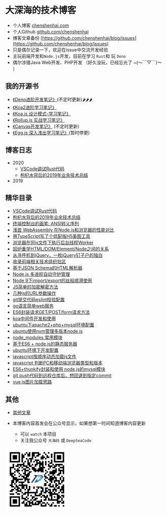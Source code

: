 # 大深海的技术博客

- 个人博客 [chenshenhai.com](https://chenshenhai.com)
- 个人Github [github.com/chenshenhai](https://github.com/chenshenhai)
- 博客文章备份 [https://github.com/chenshenhai/blog/issues](https://github.com/chenshenhai/blog/issues)
- 只是偶尔记录一下，欢迎在issue中交流开发经验
- 主玩前端开发和`Node.js`开发，目前在学习 `Rust`和 玩 `Deno`
- 偶尔涉猎Java Web开发、PHP开发 （好久没玩，已经忘光了  ~(～￣▽￣)～ ）

## 我的开源书

- [《Deno进阶开发笔记》](https://github.com/chenshenhai/deno_note)(不定时更新)🌶🌶🌶
- [《Koa2进阶学习笔记》](https://github.com/chenshenhai/koa2-note)
- [《Koa.js 设计模式-学习笔记》](https://github.com/chenshenhai/koajs-design-note)
- [《Rollup.js 实战学习笔记》](https://github.com/chenshenhai/rollupjs-note)
- [《Canvas开发笔记》](https://github.com/chenshenhai/canvas-note) (不定时更新)
- [《Egg.js 深入浅出学习笔记》](https://github.com/chenshenhai/eggjs-note)(暂时停更)


## 博客日志

- 2020
  - [VSCode调试Rust代码 ](./2020/03/09.md)
  - [枸杞水背后的2019年业余技术总结 ](./2020/01/07.md)
- 2019

## 精华目录

- [VSCode调试Rust代码 ](https://github.com/chenshenhai/blog/issues/41)
- [枸杞水背后的2019年业余技术总结](https://www.github.com/chenshenhai/blog/issues/40)
- [终端控制台的画笔: ANSI转义序列](https://www.github.com/chenshenhai/blog/issues/39)
- [浅尝 WebAssembly 在Node.js和浏览器的性能对比](https://www.github.com/chenshenhai/blog/issues/38)
- [用TypeScript写了个低配版H5美图工具](https://www.github.com/chenshenhai/blog/issues/37)
- [浏览器在同js文件下执行后台线程Worker](https://www.github.com/chenshenhai/blog/issues/35)
- [回炉重学HTML/DOM/Element/Node之间的关系](https://www.github.com/chenshenhai/blog/issues/34)
- [从寻呼机到jQuery，一枚jQuery钉子户的独白](https://www.github.com/chenshenhai/blog/issues/33)
- [收录前端相关技术组织社区](https://www.github.com/chenshenhai/blog/issues/31)
- [基于JSON Schema的HTML解析器](https://www.github.com/chenshenhai/blog/issues/30)
- [Node.js 多进程自动守护管理](https://www.github.com/chenshenhai/blog/issues/29)
- [Node 9下import/export的丝般顺滑使用](https://www.github.com/chenshenhai/blog/issues/24)
- [JS简单的加密解密方法](https://www.github.com/chenshenhai/blog/issues/21)
- [几种js的URL参数操作](https://www.github.com/chenshenhai/blog/issues/20)
- [git提交代码eslint校验配置](https://www.github.com/chenshenhai/blog/issues/19)
- [go语言简单web服务](https://www.github.com/chenshenhai/blog/issues/18)
- [ES6封装请求GET/POST/form请求方法 ](https://www.github.com/chenshenhai/blog/issues/16)
- [koa中间件开发和使用 ](https://www.github.com/chenshenhai/blog/issues/15)
- [ubuntu下apache2+php+mysql环境配置 ](https://www.github.com/chenshenhai/blog/issues/13)
- [ubuntu使用nvm管理多版本node.js ](https://www.github.com/chenshenhai/blog/issues/12)
- [node_modules 常用模块 ](https://www.github.com/chenshenhai/blog/issues/11)
- [基于ES6 + node.js的静态服务器 ](https://www.github.com/chenshenhai/blog/issues/10)
- [ubuntu环境下开发配置 ](https://www.github.com/chenshenhai/blog/issues/9)
- [javascript按顺序动态加载js文件 ](https://www.github.com/chenshenhai/blog/issues/8)
- [javascript 判断PC和移动端浏览器类型和版本 ](https://www.github.com/chenshenhai/blog/issues/7)
- [ES6+thunkify封装和使用 node.js的mysql模块 ](https://www.github.com/chenshenhai/blog/issues/6)
- [git push代码到远程仓库后，想回退到指定commit ](https://www.github.com/chenshenhai/blog/issues/5)
- [vue.js图片加载思路 ](https://www.github.com/chenshenhai/blog/issues/4)

## 其他

- [其他文章 ](https://www.github.com/chenshenhai/blog/issues/)


- 本博客内容首发会在公众号显示，如果想第一时间知道博客内容更新
  - 可以 `watch` 本项目
  - 关注我公众号 `大海码` 或 `DeepSeaCode` 

![qrcode_for_gh_959d1c4d729a_258](./assets/qrcode.jpg)

